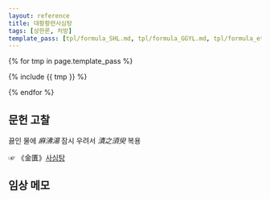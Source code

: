 ```yaml
---
layout: reference
title: 대황황련사심탕
tags: [상한론, 처방]
template_pass: [tpl/formula_SHL.md, tpl/formula_GGYL.md, tpl/formula_etc.md]
---
```



{% for tmp in page.template_pass %}

{% include {{ tmp }} %}

{% endfor %}

## 문헌 고찰

끓인 물에 _麻沸湯_ 잠시 우려서 _漬之須臾_ 복용

☞ 《金匱》[사심탕]({{site.formulaurl}}/사심탕)

## 임상 메모
